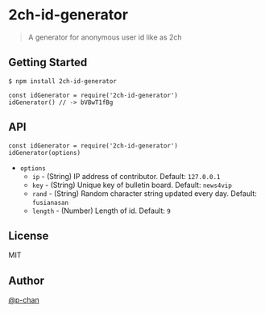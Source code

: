 # 2ch-id-generator

> A generator for anonymous user id like as 2ch

## Getting Started

```
$ npm install 2ch-id-generator
```

```
const idGenerator = require('2ch-id-generator')
idGenerator() // -> bVBwT1fBg
```

## API

```
const idGenerator = require('2ch-id-generator')
idGenerator(options)
```

- `options`
  - `ip` - (String) IP address of contributor. Default: `127.0.0.1`
  - `key` - (String) Unique key of bulletin board. Default: `news4vip`
  - `rand` - (String) Random character string updated every day. Default: `fusianasan`
  - `length` - (Number) Length of id. Default: `9`

## License

MIT

## Author

[@p-chan](https://github.com/p-chan)
